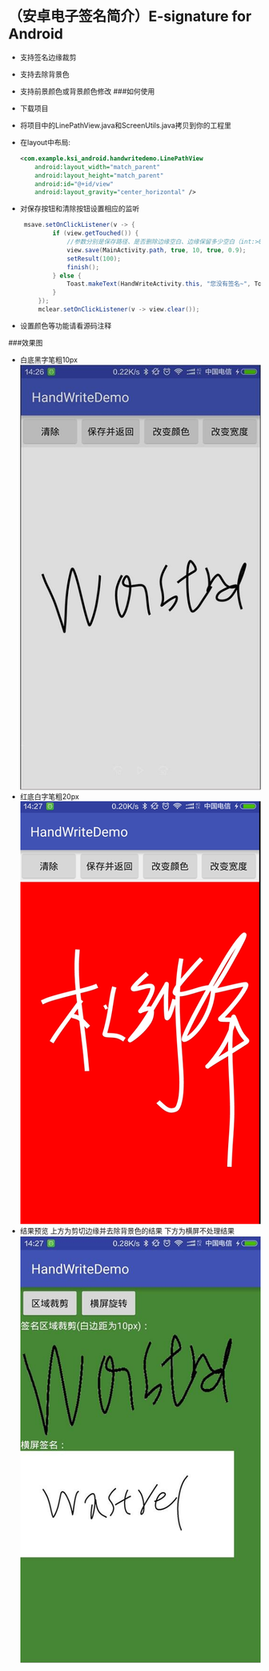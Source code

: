 （安卓电子签名简介）E-signature for Android
============================
* 支持签名边缘裁剪
* 支持去除背景色
* 支持前景颜色或背景颜色修改
###如何使用
* 下载项目
* 将项目中的LinePathView.java和ScreenUtils.java拷贝到你的工程里
* 在layout中布局:

	```xml
    <com.example.ksi_android.handwritedemo.LinePathView
        android:layout_width="match_parent"
        android:layout_height="match_parent"
        android:id="@+id/view"
        android:layout_gravity="center_horizontal" />
	```
*  对保存按钮和清除按钮设置相应的监听

   ```java
    msave.setOnClickListener(v -> {
            if (view.getTouched()) {
            	//参数分别是保存路径、是否删除边缘空白、边缘保留多少空白（int:>0）、是否设置背景为透明、比较颜色容差值（double：0~1）
                view.save(MainActivity.path, true, 10, true, 0.9);
                setResult(100);
                finish();
            } else {
                Toast.makeText(HandWriteActivity.this, "您没有签名~", Toast.LENGTH_SHORT).show();
            }
        });
        mclear.setOnClickListener(v -> view.clear());
   ```
   
*  设置颜色等功能请看源码注释
  
###效果图
* 白底黑字笔粗10px
![Logo](webimage/img1.jpg)
* 红底白字笔粗20px
![Logo](webimage/img2.png)
* 结果预览 上方为剪切边缘并去除背景色的结果 下方为横屏不处理结果
![Logo](webimage/img3.jpg)
  
